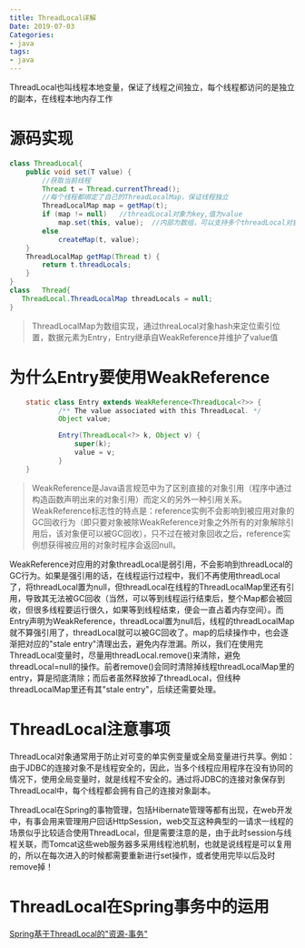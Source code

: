 ```yaml
---
title: ThreadLocal详解
Date: 2019-07-03
Categories:
- java
tags:
- java
---
```


ThreadLocal也叫线程本地变量，保证了线程之间独立，每个线程都访问的是独立的副本，在线程本地内存工作

<!--more-->

# 源码实现

```java
class ThreadLocal{
    public void set(T value) {
      	//获取当前线程
        Thread t = Thread.currentThread();
      	//每个线程都绑定了自己的ThreadLocalMap，保证线程独立
        ThreadLocalMap map = getMap(t);
        if (map != null)   //threadLocal对象为key,值为value
            map.set(this, value);  //内部为数组，可以支持多个threadLocal对象
        else
            createMap(t, value);
    }
  	ThreadLocalMap getMap(Thread t) {
        return t.threadLocals;
    }
}
class	Thread{
   ThreadLocal.ThreadLocalMap threadLocals = null;
}
```

> ThreadLocalMap为数组实现，通过threaLocal对象hash来定位索引位置，数据元素为Entry，Entry继承自WeakReference并维护了value值

# 为什么Entry要使用WeakReference

```java
    static class Entry extends WeakReference<ThreadLocal<?>> {
            /** The value associated with this ThreadLocal. */
            Object value;

            Entry(ThreadLocal<?> k, Object v) {
                super(k);
                value = v;
            }
    }
```

> 
> WeakReference是Java语言规范中为了区别直接的对象引用（程序中通过构造函数声明出来的对象引用）而定义的另外一种引用关系。WeakReference标志性的特点是：reference实例不会影响到被应用对象的GC回收行为（即只要对象被除WeakReference对象之外所有的对象解除引用后，该对象便可以被GC回收），只不过在被对象回收之后，reference实例想获得被应用的对象时程序会返回null。
> 

WeakReference对应用的对象threadLocal是弱引用，不会影响到threadLocal的GC行为。如果是强引用的话，在线程运行过程中，我们不再使用threadLocal了，将threadLocal置为null，但threadLocal在线程的ThreadLocalMap里还有引用，导致其无法被GC回收（当然，可以等到线程运行结束后，整个Map都会被回收，但很多线程要运行很久，如果等到线程结束，便会一直占着内存空间）。而Entry声明为WeakReference，threadLocal置为null后，线程的threadLocalMap就不算强引用了，threadLocal就可以被GC回收了。map的后续操作中，也会逐渐把对应的"stale entry"清理出去，避免内存泄漏。所以，我们在使用完ThreadLocal变量时，尽量用threadLocal.remove()来清除，避免threadLocal=null的操作。前者remove()会同时清除掉线程threadLocalMap里的entry，算是彻底清除；而后者虽然释放掉了threadLocal，但线种threadLocalMap里还有其"stale entry"，后续还需要处理。

# ThreadLocal注意事项

ThreadLocal对象通常用于防止对可变的单实例变量或全局变量进行共享。例如：由于JDBC的连接对象不是线程安全的，因此，当多个线程应用程序在没有协同的情况下，使用全局变量时，就是线程不安全的。通过将JDBC的连接对象保存到ThreadLocal中，每个线程都会拥有自己的连接对象副本。
    
ThreadLocal在Spring的事物管理，包括Hibernate管理等都有出现，在web开发中，有事会用来管理用户回话HttpSession，web交互这种典型的一请求一线程的场景似乎比较适合使用ThreadLocal，但是需要注意的是，由于此时session与线程关联，而Tomcat这些web服务器多采用线程池机制，也就是说线程是可以复用的，所以在每次进入的时候都需要重新进行set操作，或者使用完毕以后及时remove掉！

# ThreadLocal在Spring事务中的运用

[Spring基于ThreadLocal的"资源-事务"](https://blog.csdn.net/bluishglc/article/details/7784502)
